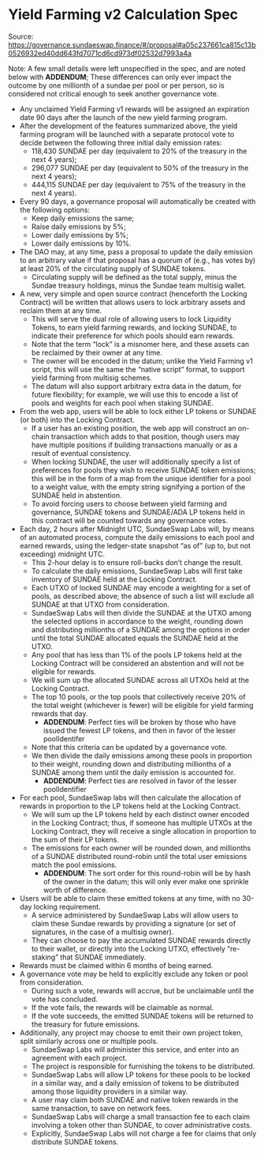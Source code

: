 # Yield Farming v2 Calculation Spec

Source: https://governance.sundaeswap.finance/#/proposal#a05c237661ca815c13b0526932ed40dd643fd7071cd6cd973df02532d7993a4a

Note: A few small details were left unspecified in the spec, and are noted below with **ADDENDUM**; These differences can only ever impact the outcome by one millionth of a sundae per pool or per person, so is considered not critical enough to seek another governance vote. 

- Any unclaimed Yield Farming v1 rewards will be assigned an expiration date 90 days after the launch of the new yield farming program.
- After the development of the features summarized above, the yield farming program will be launched with a separate protocol vote to decide between the following three initial daily emission rates:
  - 118,430 SUNDAE per day (equivalent to 20% of the treasury in the next 4 years);
  - 296,077 SUNDAE per day (equivalent to 50% of the treasury in the next 4 years);
  - 444,115 SUNDAE per day (equivalent to 75% of the treasury in the next 4 years).
- Every 90 days, a governance proposal will automatically be created with the following options:
  - Keep daily emissions the same;
  - Raise daily emissions by 5%;
  - Lower daily emissions by 5%;
  - Lower daily emissions by 10%.
- The DAO may, at any time, pass a proposal to update the daily emission to an arbitrary value if that proposal has a quorum of (e.g., has votes by) at least 20% of the circulating supply of SUNDAE tokens.
  - Circulating supply will be defined as the total supply, minus the Sundae treasury holdings, minus the Sundae team multisig wallet.
- A new, very simple and open source contract (henceforth the Locking Contract) will be written that allows users to lock arbitrary assets and reclaim them at any time.
  - This will serve the dual role of allowing users to lock Liquidity Tokens, to earn yield farming rewards, and locking SUNDAE, to indicate their preference for which pools should earn rewards.
  - Note that the term “lock” is a misnomer here, and these assets can be reclaimed by their owner at any time.
  - The owner will be encoded in the datum; unlike the Yield Farming v1 script, this will use the same the “native script” format, to support yield farming from multisig schemes.
  - The datum will also support arbitrary extra data in the datum, for future flexibility; for example, we will use this to encode a list of pools and weights for each pool when staking SUNDAE.
- From the web app, users will be able to lock either LP tokens or SUNDAE (or both) into the Locking Contract.
  - If a user has an existing position, the web app will construct an on-chain transaction which adds to that position, though users may have multiple positions if building transactions manually or as a result of eventual consistency.
  - When locking SUNDAE, the user will additionally specify a list of preferences for pools they wish to receive SUNDAE token emissions; this will be in the form of a map from the unique identifier for a pool to a weight value, with the empty string signifying a portion of the SUNDAE held in abstention.
  - To avoid forcing users to choose between yield farming and governance, SUNDAE tokens and SUNDAE/ADA LP tokens held in this contract will be counted towards any governance votes.
- Each day, 2 hours after Midnight UTC, SundaeSwap Labs will, by means of an automated process, compute the daily emissions to each pool and earned rewards, using the ledger-state snapshot “as of” (up to, but not exceeding) midnight UTC.
  - This 2-hour delay is to ensure roll-backs don’t change the result.
  - To calculate the daily emissions, SundaeSwap Labs will first take inventory of SUNDAE held at the Locking Contract.
  - Each UTXO of locked SUNDAE may encode a weighting for a set of pools, as described above; the absence of such a list will exclude all SUNDAE at that UTXO from consideration.
  - SundaeSwap Labs will then divide the SUNDAE at the UTXO among the selected options in accordance to the weight, rounding down and distributing millionths of a SUNDAE among the options in order until the total SUNDAE allocated equals the SUNDAE held at the UTXO.
  - Any pool that has less than 1% of the pools LP tokens held at the Locking Contract will be considered an abstention and will not be eligible for rewards.
  - We will sum up the allocated SUNDAE across all UTXOs held at the Locking Contract.
  - The top 10 pools, or the top pools that collectively receive 20% of the total weight (whichever is fewer) will be eligible for yield farming rewards that day.
    - **ADDENDUM**: Perfect ties will be broken by those who have issued the fewest LP tokens, and then in favor of the lesser poolIdentifer
  - Note that this criteria can be updated by a governance vote.
  - We then divide the daily emissions among these pools in proportion to their weight, rounding down and distributing millionths of a SUNDAE among them until the daily emission is accounted for.
    - **ADDENDUM**: Perfect ties are resolved in favor of the lesser poolIdentifier
- For each pool, SundaeSwap labs will then calculate the allocation of rewards in proportion to the LP tokens held at the Locking Contract.
  - We will sum up the LP tokens held by each distinct owner encoded in the Locking Contract; thus, if someone has multiple UTXOs at the Locking Contract, they will receive a single allocation in proportion to the sum of their LP tokens.
  - The emissions for each owner will be rounded down, and millionths of a SUNDAE distributed round-robin until the total user emissions match the pool emissions.
    - **ADDENDUM**: The sort order for this round-robin will be by hash of the owner in the datum; this will only ever make one sprinkle worth of difference.
- Users will be able to claim these emitted tokens at any time, with no 30-day locking requirement.
  - A service administered by SundaeSwap Labs will allow users to claim these Sundae rewards by providing a signature (or set of signatures, in the case of a multisig owner).
  - They can choose to pay the accumulated SUNDAE rewards directly to their wallet, or directly into the Locking UTXO, effectively “re-staking” that SUNDAE immediately.
- Rewards must be claimed within 6 months of being earned.
- A governance vote may be held to explicitly exclude any token or pool from consideration.
  - During such a vote, rewards will accrue, but be unclaimable until the vote has concluded.
  - If the vote fails, the rewards will be claimable as normal.
  - If the vote succeeds, the emitted SUNDAE tokens will be returned to the treasury for future emissions.
- Additionally, any project may choose to emit their own project token, split similarly across one or multiple pools.
  - SundaeSwap Labs will administer this service, and enter into an agreement with each project.
  - The project is responsible for furnishing the tokens to be distributed.
  - SundaeSwap Labs will allow LP tokens for these pools to be locked in a similar way, and a daily emission of tokens to be distributed among those liquidity providers in a similar way.
  - A user may claim both SUNDAE and native token rewards in the same transaction, to save on network fees.
  - SundaeSwap Labs will charge a small transaction fee to each claim involving a token other than SUNDAE, to cover administrative costs.
  - Explicitly, SundaeSwap Labs will not charge a fee for claims that only distribute SUNDAE tokens.